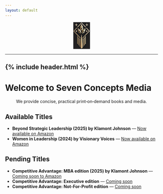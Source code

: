 ```yaml
---
layout: default
---
```

<p align="center">
  <img src="/DBA Seven Concepts Media LOGO.jpg" alt="DBA Seven Concepts Media LOGO" width="55">
</p>

---
{% include header.html %}
---

<p align="center">

# Welcome to Seven Concepts Media
</p>  

<p align="center">
We provide concise, practical print‑on‑demand books and media.
</p>  

## Available Titles

- **Beyond Strategic Leadership (2025) by Klamont Johnson** — [Now available on Amazon](https://www.amazon.com/Beyond-Strategic-Leadership-Advantages-Innovation/dp/B0F48HYRR1/ref=sr_1_1?crid=2S8CURBIWIB0B&dib=eyJ2IjoiMSJ9.EpV-RCUAdnSUBbREaj1ayQ.Rse5N-MNU91_Ru0Myt9TsfrcDNcOin7t3Z86RLGgraM&dib_tag=se&keywords=beyond+strategic+leadership+by+klamont+johnson&qid=1745295446&sprefix=Beyond+Strategic+leadersh%2Caps%2C109&sr=8-1)
- **Women in Leadership (2024) by Visionary Voices** — [Now available on Amazon](https://www.amazon.com/Women-Leadership-Must-Have-Empowerment-Confidence-ebook/dp/B0DM2HVBP6/ref=sr_1_1?crid=2H7YTUFQ858QR&dib=eyJ2IjoiMSJ9.zv4afSJIg-tPKo-GQ6gSSn5pRcOksX8Ub8tUUdsrOfLQDiMVJEWzhqkWxOhZOBOoqzVKxJWFkmu6yuIwP89AwAco0isokuhA2oKQ5_I7LZM2dksXVFy4VkW_hYkSPu8SgE1aUqtARIuh2tVwrF6mHw.ZxVdHGlBRPeU-xT5ug-js3TVtmCDN0L3pg3CVGwhd-8&dib_tag=se&keywords=women+in+leadership+by+visionary+voices&qid=1745295822&sprefix=women+in+leadership+by+visionary+voices%2Caps%2C93&sr=8-1)

## Pending Titles

- **Competitive Advantage: MBA edition (2025) by Klamont Johnson** — [Coming soon to Amazon](https://)
- **Competitive Advantage: Executive edition** — [Coming soon](https://)
- **Competitive Advantage: Not-For-Profit edition** — [Coming soon](https://)
